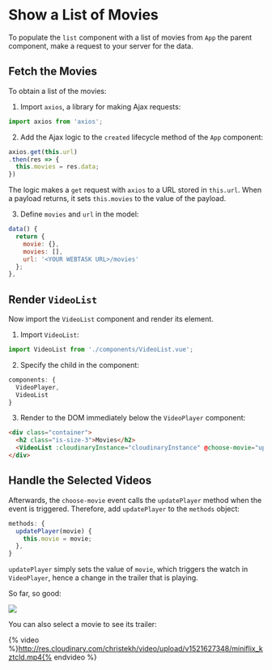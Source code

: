 # Show a List of Movies

To populate the `list` component with a list of movies from `App` the parent component, make a request to your server for the data.


## Fetch the Movies
To obtain a list of the movies:

1. Import `axios`, a library for making Ajax requests:

```js
import axios from 'axios';
```

2. Add the Ajax logic to the `created` lifecycle method of the `App` component:

```js
axios.get(this.url)
.then(res => {
  this.movies = res.data;
})
```

The logic makes a `get` request with `axios` to a URL stored in `this.url`. When a payload returns, it sets `this.movies` to the value of the payload.

3. Define `movies` and `url` in the model:

```js
data() {
  return {
    movie: {},
    movies: [],
    url: '<YOUR WEBTASK URL>/movies'
  };
},
```

## Render `VideoList`

Now import the `VideoList` component and render its element.

1. Import `VideoList`:

```js
import VideoList from './components/VideoList.vue';
```

2. Specify the child in the component:

```js
components: {
  VideoPlayer,
  VideoList
}
```

3. Render to the DOM immediately below the `VideoPlayer` component:

```html
<div class="container">
  <h2 class="is-size-3">Movies</h2>
  <VideoList :cloudinaryInstance="cloudinaryInstance" @choose-movie="updatePlayer" :movies="movies"></VideoList>
</div>
```

## Handle the Selected Videos

Afterwards, the `choose-movie` event calls the `updatePlayer` method when the event is triggered. Therefore, add `updatePlayer` to the `methods` object:

```js
methods: {
  updatePlayer(movie) {
    this.movie = movie;
  },
}
```

`updatePlayer` simply sets the value of `movie`, which triggers the watch in `VideoPlayer`, hence a change in the trailer that is playing.

So far, so good:

![](https://res.cloudinary.com/christekh/image/upload/v1521675173/Screen_Shot_2018-03-22_at_12.32.28_AM_pdjmtq.png)


You can also select a movie to see its trailer:

{% video %}http://res.cloudinary.com/christekh/video/upload/v1521627348/miniflix_kztcld.mp4{% endvideo %}